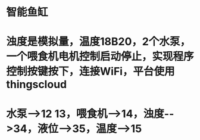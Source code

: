 # 智能鱼缸
# 浊度是模拟量，温度18B20，2个水泵，一个喂食机电机控制启动停止，实现程序控制按键按下，连接WiFi，平台使用thingscloud
# 水泵-->12   13，喂食机-->14，浊度-->34，液位-->35，温度-->15
